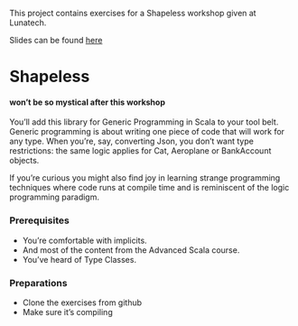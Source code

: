 This project contains exercises for a Shapeless workshop given at Lunatech.

Slides can be found [here](https://docs.google.com/presentation/d/1sc9KiMOu9HyyZNT1UKTI-OY8tR-pjYwUMCsa-5r3sAc/edit#slide=id.g15aca63a41_0_1918)


# Shapeless
#### won’t be so mystical after this workshop

You’ll add this library for Generic Programming in Scala to your tool belt.
Generic programming is about writing one piece of code that will work for any type.
When you’re, say, converting Json, you don’t want type restrictions:
the same logic applies for Cat, Aeroplane or BankAccount objects.

If you’re curious you might also find joy in learning strange programming
techniques where code runs at compile time and is reminiscent of the
logic programming paradigm.

### Prerequisites
* You’re comfortable with implicits.
* And most of the content from the Advanced Scala course.
* You’ve heard of Type Classes.

### Preparations
* Clone the exercises from github
* Make sure it’s compiling
